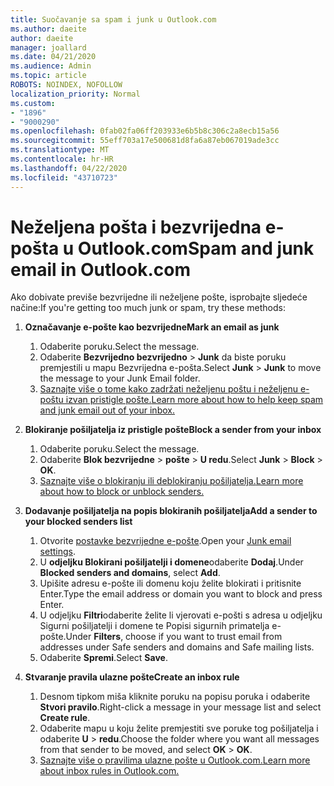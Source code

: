 ```yaml
---
title: Suočavanje sa spam i junk u Outlook.com
ms.author: daeite
author: daeite
manager: joallard
ms.date: 04/21/2020
ms.audience: Admin
ms.topic: article
ROBOTS: NOINDEX, NOFOLLOW
localization_priority: Normal
ms.custom:
- "1896"
- "9000290"
ms.openlocfilehash: 0fab02fa06ff203933e6b5b8c306c2a8ecb15a56
ms.sourcegitcommit: 55eff703a17e500681d8fa6a87eb067019ade3cc
ms.translationtype: MT
ms.contentlocale: hr-HR
ms.lasthandoff: 04/22/2020
ms.locfileid: "43710723"
---
```

# <a name="spam-and-junk-email-in-outlookcom"></a><span data-ttu-id="a275e-102">Neželjena pošta i bezvrijedna e-pošta u Outlook.com</span><span class="sxs-lookup"><span data-stu-id="a275e-102">Spam and junk email in Outlook.com</span></span>

<span data-ttu-id="a275e-103">Ako dobivate previše bezvrijedne ili neželjene pošte, isprobajte sljedeće načine:</span><span class="sxs-lookup"><span data-stu-id="a275e-103">If you're getting too much junk or spam, try these methods:</span></span>

1. <span data-ttu-id="a275e-104">**Označavanje e-pošte kao bezvrijedne**</span><span class="sxs-lookup"><span data-stu-id="a275e-104">**Mark an email as junk**</span></span>
    1. <span data-ttu-id="a275e-105">Odaberite poruku.</span><span class="sxs-lookup"><span data-stu-id="a275e-105">Select the message.</span></span>
    1. <span data-ttu-id="a275e-106">Odaberite **Bezvrijedno bezvrijedno** > **Junk** da biste poruku premjestili u mapu Bezvrijedna e-pošta.</span><span class="sxs-lookup"><span data-stu-id="a275e-106">Select **Junk** > **Junk** to move the message to your Junk Email folder.</span></span>
    1. [<span data-ttu-id="a275e-107">Saznajte više o tome kako zadržati neželjenu poštu i neželjenu e-poštu izvan pristigle pošte.</span><span class="sxs-lookup"><span data-stu-id="a275e-107">Learn more about how to help keep spam and junk email out of your inbox.</span></span>](https://support.office.com/article/a3ece97b-82f8-4a5e-9ac3-e92fa6427ae4?wt.mc_id=Office_Outlook_com_Alchemy)

1. <span data-ttu-id="a275e-108">**Blokiranje pošiljatelja iz pristigle pošte**</span><span class="sxs-lookup"><span data-stu-id="a275e-108">**Block a sender from your inbox**</span></span>
    1. <span data-ttu-id="a275e-109">Odaberite poruku.</span><span class="sxs-lookup"><span data-stu-id="a275e-109">Select the message.</span></span>
    1. <span data-ttu-id="a275e-110">Odaberite **Blok bezvrijedne** > **pošte** > **U redu**.</span><span class="sxs-lookup"><span data-stu-id="a275e-110">Select **Junk** > **Block** > **OK**.</span></span>
    1. [<span data-ttu-id="a275e-111">Saznajte više o blokiranju ili deblokiranju pošiljatelja.</span><span class="sxs-lookup"><span data-stu-id="a275e-111">Learn more about how to block or unblock senders.</span></span>](https://support.office.com/article/afba1c94-77bb-4f50-8b85-057cf52f4d5e?wt.mc_id=Office_Outlook_com_Alchemy)

1. <span data-ttu-id="a275e-112">**Dodavanje pošiljatelja na popis blokiranih pošiljatelja**</span><span class="sxs-lookup"><span data-stu-id="a275e-112">**Add a sender to your blocked senders list**</span></span>
    1. <span data-ttu-id="a275e-113">Otvorite [postavke bezvrijedne e-pošte](https://outlook.live.com/mail/options/mail/junkEmail/blockedSendersAndDomainsV2).</span><span class="sxs-lookup"><span data-stu-id="a275e-113">Open your [Junk email settings](https://outlook.live.com/mail/options/mail/junkEmail/blockedSendersAndDomainsV2).</span></span>
    1. <span data-ttu-id="a275e-114">U **odjeljku Blokirani pošiljatelji i domene**odaberite **Dodaj**.</span><span class="sxs-lookup"><span data-stu-id="a275e-114">Under **Blocked senders and domains**, select **Add**.</span></span>
    1. <span data-ttu-id="a275e-115">Upišite adresu e-pošte ili domenu koju želite blokirati i pritisnite Enter.</span><span class="sxs-lookup"><span data-stu-id="a275e-115">Type the email address or domain you want to block and press Enter.</span></span>
    1. <span data-ttu-id="a275e-116">U odjeljku **Filtri**odaberite želite li vjerovati e-pošti s adresa u odjeljku Sigurni pošiljatelji i domene te Popisi sigurnih primatelja e-pošte.</span><span class="sxs-lookup"><span data-stu-id="a275e-116">Under **Filters**, choose if you want to trust email from addresses under Safe senders and domains and Safe mailing lists.</span></span>
    1. <span data-ttu-id="a275e-117">Odaberite **Spremi**.</span><span class="sxs-lookup"><span data-stu-id="a275e-117">Select **Save**.</span></span>

1. <span data-ttu-id="a275e-118">**Stvaranje pravila ulazne pošte**</span><span class="sxs-lookup"><span data-stu-id="a275e-118">**Create an inbox rule**</span></span>
    1. <span data-ttu-id="a275e-119">Desnom tipkom miša kliknite poruku na popisu poruka i odaberite **Stvori pravilo**.</span><span class="sxs-lookup"><span data-stu-id="a275e-119">Right-click a message in your message list and select **Create rule**.</span></span>
    1. <span data-ttu-id="a275e-120">Odaberite mapu u koju želite premjestiti sve poruke tog pošiljatelja i odaberite **U** > **redu**.</span><span class="sxs-lookup"><span data-stu-id="a275e-120">Choose the folder where you want all messages from that sender to be moved, and select **OK** > **OK**.</span></span>
    1. [<span data-ttu-id="a275e-121">Saznajte više o pravilima ulazne pošte u Outlook.com.</span><span class="sxs-lookup"><span data-stu-id="a275e-121">Learn more about inbox rules in Outlook.com.</span></span>](https://support.office.com/article/4b094371-a5d7-49bd-8b1b-4e4896a7cc5d?wt.mc_id=Office_Outlook_com_Alchemy)